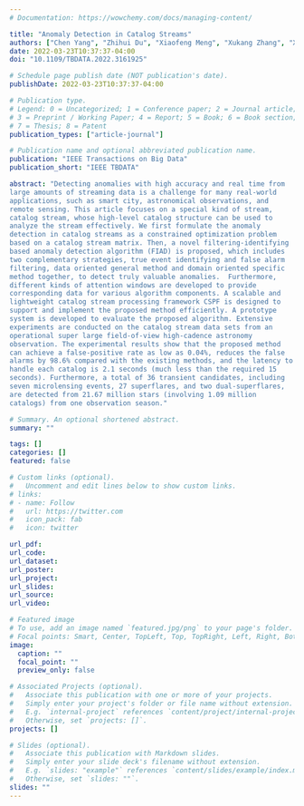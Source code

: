 ```yaml
---
# Documentation: https://wowchemy.com/docs/managing-content/

title: "Anomaly Detection in Catalog Streams"
authors: ["Chen Yang", "Zhihui Du", "Xiaofeng Meng", "Xukang Zhang", "Xinli Hao", "David Bader"]
date: 2022-03-23T10:37:37-04:00
doi: "10.1109/TBDATA.2022.3161925"

# Schedule page publish date (NOT publication's date).
publishDate: 2022-03-23T10:37:37-04:00

# Publication type.
# Legend: 0 = Uncategorized; 1 = Conference paper; 2 = Journal article;
# 3 = Preprint / Working Paper; 4 = Report; 5 = Book; 6 = Book section;
# 7 = Thesis; 8 = Patent
publication_types: ["article-journal"]

# Publication name and optional abbreviated publication name.
publication: "IEEE Transactions on Big Data"
publication_short: "IEEE TBDATA"

abstract: "Detecting anomalies with high accuracy and real time from
large amounts of streaming data is a challenge for many real-world
applications, such as smart city, astronomical observations, and
remote sensing. This article focuses on a special kind of stream,
catalog stream, whose high-level catalog structure can be used to
analyze the stream effectively. We first formulate the anomaly
detection in catalog streams as a constrained optimization problem
based on a catalog stream matrix. Then, a novel filtering-identifying
based anomaly detection algorithm (FIAD) is proposed, which includes
two complementary strategies, true event identifying and false alarm
filtering, data oriented general method and domain oriented specific
method together, to detect truly valuable anomalies.  Furthermore,
different kinds of attention windows are developed to provide
corresponding data for various algorithm components. A scalable and
lightweight catalog stream processing framework CSPF is designed to
support and implement the proposed method efficiently. A prototype
system is developed to evaluate the proposed algorithm. Extensive
experiments are conducted on the catalog stream data sets from an
operational super large field-of-view high-cadence astronomy
observation. The experimental results show that the proposed method
can achieve a false-positive rate as low as 0.04%, reduces the false
alarms by 98.6% compared with the existing methods, and the latency to
handle each catalog is 2.1 seconds (much less than the required 15
seconds). Furthermore, a total of 36 transient candidates, including
seven microlensing events, 27 superflares, and two dual-superflares,
are detected from 21.67 million stars (involving 1.09 million
catalogs) from one observation season."

# Summary. An optional shortened abstract.
summary: ""

tags: []
categories: []
featured: false

# Custom links (optional).
#   Uncomment and edit lines below to show custom links.
# links:
# - name: Follow
#   url: https://twitter.com
#   icon_pack: fab
#   icon: twitter

url_pdf:
url_code:
url_dataset:
url_poster:
url_project:
url_slides:
url_source:
url_video:

# Featured image
# To use, add an image named `featured.jpg/png` to your page's folder. 
# Focal points: Smart, Center, TopLeft, Top, TopRight, Left, Right, BottomLeft, Bottom, BottomRight.
image:
  caption: ""
  focal_point: ""
  preview_only: false

# Associated Projects (optional).
#   Associate this publication with one or more of your projects.
#   Simply enter your project's folder or file name without extension.
#   E.g. `internal-project` references `content/project/internal-project/index.md`.
#   Otherwise, set `projects: []`.
projects: []

# Slides (optional).
#   Associate this publication with Markdown slides.
#   Simply enter your slide deck's filename without extension.
#   E.g. `slides: "example"` references `content/slides/example/index.md`.
#   Otherwise, set `slides: ""`.
slides: ""
---
```


